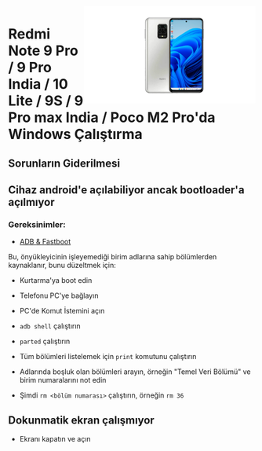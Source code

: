 <img align="right" src="https://github.com/Rubanoxd/Port-Windows-11-redmi-note-9_pro/blob/main/Miatoll.png" width="350" alt="Redmi Note 9 Pro / 9 Pro India / 10 Lite / 9S / 9 Pro max India / Poco M2 Pro Üzerinde Windows 11 Çalıştırma">


# Redmi Note 9 Pro / 9 Pro India / 10 Lite / 9S / 9 Pro max India / Poco M2 Pro'da Windows Çalıştırma

## Sorunların Giderilmesi


## Cihaz android'e açılabiliyor ancak bootloader'a açılmıyor

### Gereksinimler:

- [ADB & Fastboot](https://developer.android.com/studio/releases/platform-tools)

Bu, önyükleyicinin işleyemediği birim adlarına sahip bölümlerden kaynaklanır, bunu düzeltmek için:

- Kurtarma'ya boot edin

- Telefonu PC'ye bağlayın

- PC'de Komut İstemini açın

- ``adb shell`` çalıştırın

- ``parted`` çalıştırın

- Tüm bölümleri listelemek için ``print`` komutunu çalıştırın

- Adlarında boşluk olan bölümleri arayın, örneğin "Temel Veri Bölümü" ve birim numaralarını not edin

- Şimdi ``rm <bölüm numarası>`` çalıştırın, örneğin ``rm 36``


## Dokunmatik ekran çalışmıyor

- Ekranı kapatın ve açın
